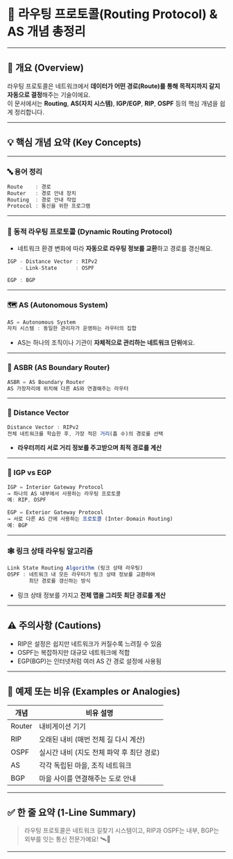 # 📡 라우팅 프로토콜(Routing Protocol) & AS 개념 총정리

---

## 📌 개요 (Overview)

라우팅 프로토콜은 네트워크에서 **데이터가 어떤 경로(Route)를 통해 목적지까지 갈지 자동으로 결정**해주는 기술이에요.  
이 문서에서는 **Routing**, **AS(자치 시스템)**, **IGP/EGP**, **RIP**, **OSPF** 등의 핵심 개념을 쉽게 정리합니다.

---

## 💡 핵심 개념 요약 (Key Concepts)

---

### 🔤 용어 정리

```jsx
Route    : 경로
Router   : 경로 안내 장치
Routing  : 경로 안내 작업
Protocol : 통신을 위한 프로그램
```

---

### 🔄 동적 라우팅 프로토콜 (Dynamic Routing Protocol)

- 네트워크 환경 변화에 따라 **자동으로 라우팅 정보를 교환**하고 경로를 갱신해요.
  
```jsx
IGP - Distance Vector : RIPv2
    - Link-State      : OSPF

EGP : BGP
```

---

### 🗺️ AS (Autonomous System)

```jsx
AS = Autonomous System
자치 시스템 : 동일한 관리자가 운영하는 라우터의 집합
```

- AS는 하나의 조직이나 기관이 **자체적으로 관리하는 네트워크 단위**예요.

---

### 🚪 ASBR (AS Boundary Router)

```jsx
ASBR = AS Boundary Router
AS 가장자리에 위치해 다른 AS와 연결해주는 라우터
```

---

### 🧮 Distance Vector

```jsx
Distance Vector : RIPv2
전체 네트워크를 학습한 후, 가장 적은 거리(홉 수)의 경로를 선택
```

- **라우터끼리 서로 거리 정보를 주고받으며 최적 경로를 계산**

---

### 🧩 IGP vs EGP

```jsx
IGP = Interior Gateway Protocol
→ 하나의 AS 내부에서 사용하는 라우팅 프로토콜
예: RIP, OSPF

EGP = Exterior Gateway Protocol
→ 서로 다른 AS 간에 사용하는 프로토콜 (Inter-Domain Routing)
예: BGP
```

---

### 🕸️ 링크 상태 라우팅 알고리즘

```jsx
Link State Routing Algorithm (링크 상태 라우팅)
OSPF : 네트워크 내 모든 라우터가 링크 상태 정보를 교환하여
       최단 경로를 갱신하는 방식
```

- 링크 상태 정보를 가지고 **전체 맵을 그리듯 최단 경로를 계산**

---

## ⚠ 주의사항 (Cautions)

- RIP은 설정은 쉽지만 네트워크가 커질수록 느려질 수 있음
- OSPF는 복잡하지만 대규모 네트워크에 적합
- EGP(BGP)는 인터넷처럼 여러 AS 간 경로 설정에 사용됨

---

## 🧪 예제 또는 비유 (Examples or Analogies)

| 개념       | 비유 설명                                  |
|------------|---------------------------------------------|
| Router     | 내비게이션 기기                            |
| RIP        | 오래된 내비 (매번 전체 길 다시 계산)       |
| OSPF       | 실시간 내비 (지도 전체 파악 후 최단 경로) |
| AS         | 각각 독립된 마을, 조직 네트워크           |
| BGP        | 마을 사이를 연결해주는 도로 안내          |

---

## ✅ 한 줄 요약 (1-Line Summary)

> 라우팅 프로토콜은 네트워크 길찾기 시스템이고, RIP과 OSPF는 내부, BGP는 외부를 잇는 통신 전문가예요! 🛰️🧭

---
